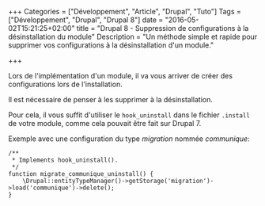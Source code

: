 +++
Categories = ["Développement", "Article", "Drupal", "Tuto"]
Tags = ["Développement", "Drupal", "Drupal 8"]
date = "2016-05-02T15:21:25+02:00"
title = "Drupal 8 - Suppression de configurations à la désinstallation du module"
Description = "Un méthode simple et rapide pour supprimer vos configurations à la désinstallation d'un module."

+++

Lors de l'implémentation d'un module, il va vous arriver de créer des configurations lors de l'installation.

Il est nécessaire de penser à les supprimer à la désinstallation.

Pour cela, il vous suffit d'utiliser le `hook_uninstall` dans le fichier `.install` de votre module, comme cela pouvait être fait sur Drupal 7.

Exemple avec une configuration du type *migration* nommée *communique*:

```
/**
 * Implements hook_uninstall().
 */
function migrate_communique_uninstall() {
    \Drupal::entityTypeManager()->getStorage('migration')->load('communique')->delete();
}
```

